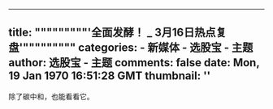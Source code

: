 
---
title: """""""""'全面发酵！ _ 3月16日热点复盘'"""""""""
categories: 
    - 新媒体
    - 选股宝 - 主题
author: 选股宝 - 主题
comments: false
date: Mon, 19 Jan 1970 16:51:28 GMT
thumbnail: ''
---

<div>   
除了碳中和，也能看看它。  
</div>
            